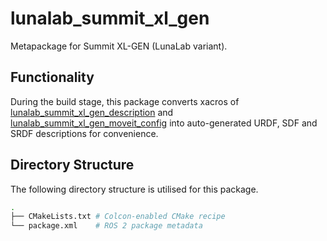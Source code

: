 # lunalab_summit_xl_gen

Metapackage for Summit XL-GEN (LunaLab variant).

## Functionality

During the build stage, this package converts xacros of [lunalab_summit_xl_gen_description](../lunalab_summit_xl_gen_description) and [lunalab_summit_xl_gen_moveit_config](../lunalab_summit_xl_gen_moveit_config) into auto-generated URDF, SDF and SRDF descriptions for convenience.

## Directory Structure

The following directory structure is utilised for this package.

```bash
.
├── CMakeLists.txt # Colcon-enabled CMake recipe
└── package.xml    # ROS 2 package metadata
```
